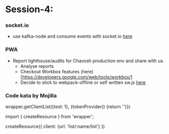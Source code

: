 # Session-4:

### socket.io
- use kafka-node and consume events with socket.io [here](https://github.com/mfaulk/socketio-kafka/blob/master/index.js)

### PWA
- Report lighthouse/audits for Chavosh production env and share with us.
    - Analyse reports
    - Checkout Workbox features (here)[https://developers.google.com/web/tools/workbox/]
    - Decide to stick to webpack-offline or self written sw.js [here](https://developers.google.com/web/tools/workbox/modules/workbox-webpack-plugin)
    
### Code kata by Mojilla 

wrapper.getClientList({test: 1}, {tokenProvider() {return ''}})

import { createResource } from 'wrapper';

createResource({
    client: {url: 'list/:name/list'}
})